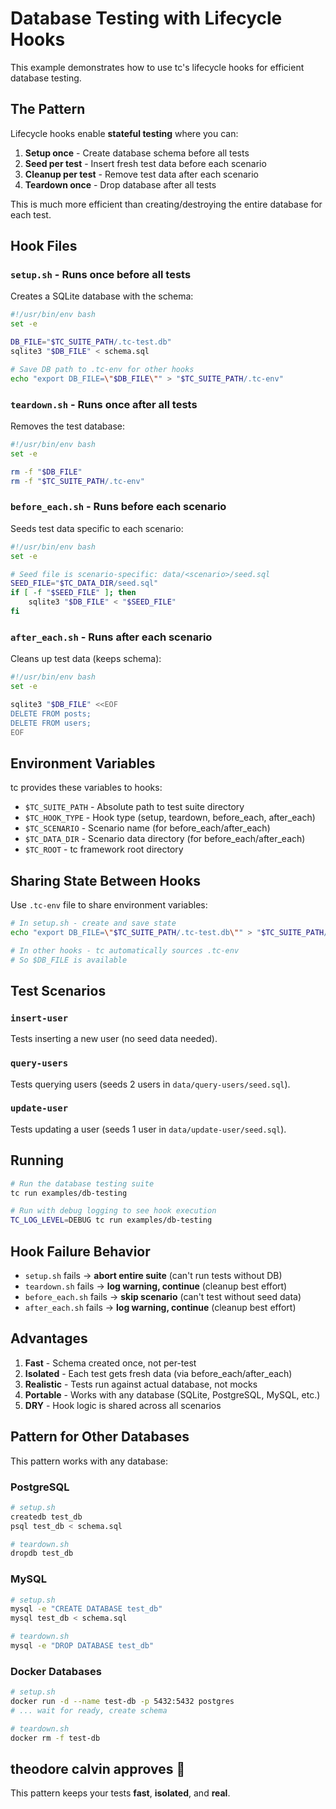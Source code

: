 # Database Testing with Lifecycle Hooks

This example demonstrates how to use tc's lifecycle hooks for efficient database testing.

## The Pattern

Lifecycle hooks enable **stateful testing** where you can:

1. **Setup once** - Create database schema before all tests
2. **Seed per test** - Insert fresh test data before each scenario
3. **Cleanup per test** - Remove test data after each scenario
4. **Teardown once** - Drop database after all tests

This is much more efficient than creating/destroying the entire database for each test.

## Hook Files

### `setup.sh` - Runs once before all tests

Creates a SQLite database with the schema:

```bash
#!/usr/bin/env bash
set -e

DB_FILE="$TC_SUITE_PATH/.tc-test.db"
sqlite3 "$DB_FILE" < schema.sql

# Save DB path to .tc-env for other hooks
echo "export DB_FILE=\"$DB_FILE\"" > "$TC_SUITE_PATH/.tc-env"
```

### `teardown.sh` - Runs once after all tests

Removes the test database:

```bash
#!/usr/bin/env bash
set -e

rm -f "$DB_FILE"
rm -f "$TC_SUITE_PATH/.tc-env"
```

### `before_each.sh` - Runs before each scenario

Seeds test data specific to each scenario:

```bash
#!/usr/bin/env bash
set -e

# Seed file is scenario-specific: data/<scenario>/seed.sql
SEED_FILE="$TC_DATA_DIR/seed.sql"
if [ -f "$SEED_FILE" ]; then
    sqlite3 "$DB_FILE" < "$SEED_FILE"
fi
```

### `after_each.sh` - Runs after each scenario

Cleans up test data (keeps schema):

```bash
#!/usr/bin/env bash
set -e

sqlite3 "$DB_FILE" <<EOF
DELETE FROM posts;
DELETE FROM users;
EOF
```

## Environment Variables

tc provides these variables to hooks:

- `$TC_SUITE_PATH` - Absolute path to test suite directory
- `$TC_HOOK_TYPE` - Hook type (setup, teardown, before_each, after_each)
- `$TC_SCENARIO` - Scenario name (for before_each/after_each)
- `$TC_DATA_DIR` - Scenario data directory (for before_each/after_each)
- `$TC_ROOT` - tc framework root directory

## Sharing State Between Hooks

Use `.tc-env` file to share environment variables:

```bash
# In setup.sh - create and save state
echo "export DB_FILE=\"$TC_SUITE_PATH/.tc-test.db\"" > "$TC_SUITE_PATH/.tc-env"

# In other hooks - tc automatically sources .tc-env
# So $DB_FILE is available
```

## Test Scenarios

### `insert-user`
Tests inserting a new user (no seed data needed).

### `query-users`
Tests querying users (seeds 2 users in `data/query-users/seed.sql`).

### `update-user`
Tests updating a user (seeds 1 user in `data/update-user/seed.sql`).

## Running

```bash
# Run the database testing suite
tc run examples/db-testing

# Run with debug logging to see hook execution
TC_LOG_LEVEL=DEBUG tc run examples/db-testing
```

## Hook Failure Behavior

- `setup.sh` fails → **abort entire suite** (can't run tests without DB)
- `teardown.sh` fails → **log warning, continue** (cleanup best effort)
- `before_each.sh` fails → **skip scenario** (can't test without seed data)
- `after_each.sh` fails → **log warning, continue** (cleanup best effort)

## Advantages

1. **Fast** - Schema created once, not per-test
2. **Isolated** - Each test gets fresh data (via before_each/after_each)
3. **Realistic** - Tests run against actual database, not mocks
4. **Portable** - Works with any database (SQLite, PostgreSQL, MySQL, etc.)
5. **DRY** - Hook logic is shared across all scenarios

## Pattern for Other Databases

This pattern works with any database:

### PostgreSQL

```bash
# setup.sh
createdb test_db
psql test_db < schema.sql

# teardown.sh
dropdb test_db
```

### MySQL

```bash
# setup.sh
mysql -e "CREATE DATABASE test_db"
mysql test_db < schema.sql

# teardown.sh
mysql -e "DROP DATABASE test_db"
```

### Docker Databases

```bash
# setup.sh
docker run -d --name test-db -p 5432:5432 postgres
# ... wait for ready, create schema

# teardown.sh
docker rm -f test-db
```

## theodore calvin approves 🚁

This pattern keeps your tests **fast**, **isolated**, and **real**.
